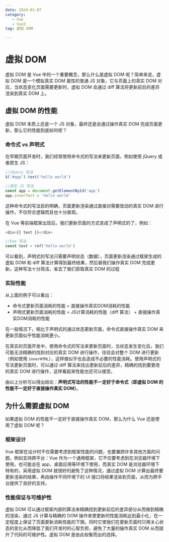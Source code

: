 ```yaml
---
date: 2024-01-07
category: 
   - Vue
   - Vue3
tag: 虚拟 DOM

---
```


# 虚拟 DOM

虚拟 DOM 是 Vue 中的一个重要概念，那么什么是虚拟 DOM 呢？简单来说，虚拟 DOM 是一个模拟真实 DOM 属性的普通 JS 对象，它与页面上的真实 DOM 对应，当状态变化页面需要更新时，虚拟 DOM 会通过 diff 算法将更新前后的差异渲染到真实 DOM 上。

## 虚拟 DOM 的性能
虚拟 DOM 本质上还是一个 JS 对象，最终还是会通过操作真实 DOM 完成页面更新，那么它的性能到底如何呢？

### 命令式 vs 声明式
在早期页面开发时，我们经常使用命令式的写法来更新页面，例如使用 jQuery 或者原生 JS：
```js
//jQuery 写法
$('#app').text('hello world')

//原生 JS 写法
const app = document.getElementById('app')
app.innerText = 'hello world'
```
这种命令式的写法目的明确，页面更新渲染通过直接对需要改动的真实 DOM 进行操作，不仅符合逻辑而且也十分直观。
    

在 Vue 等前端框架出现后，我们更新页面的方式变成了声明式的了，例如：
```js
<div>{{ text }}</div>

//Vue 写法
const text = ref('hello world')
```
可以看到，声明式的写法只需要声明状态（数据），页面更新渲染通过框架生成的虚拟 DOM 和 diff 算法计算得到最终结果，然后替我们操作真实 DOM
完成更新。这种写法十分简洁，省去了我们获取真实 DOM 的过程
### 实际性能
从上面的例子可以看出：
- 命令式更新页面消耗的性能 = 直接操作真实DOM消耗的性能
- 声明式更新页面消耗的性能 = JS计算消耗的性能（diff 算法） + 直接操作真实DOM消耗的性能
  
在一般情况下，相比于声明式的通过状态更新页面，命令式直接操作真实 DOM 来更新页面似乎性能消耗更小。
   
在真实的页面开发中，使用命令式的写法来更新页面时，当状态发生变化后，我们可能无法精确的找到对应的真实 DOM 进行操作，往往会对整个 DOM 进行更新（例如使用 `innerHTML`），这样做似乎也会造成不必要的性能消耗。使用声明式的写法更新页面时，可以通过 diff 算法来找出更新前后的差异，精确的找到要更改的真实 DOM 进行操作，这样看起来性能也还可以接受。

由以上分析可以得出结论：**声明式写法的性能不一定好于命令式（即虚拟 DOM 的性能不一定好于直接操作真实 DOM）**。

## 为什么需要虚拟 DOM
如果虚拟 DOM 的性能不一定好于直接操作真实 DOM，那么为什么 Vue 还是使用了虚拟 DOM 呢？
### 框架设计
Vue 框架在设计时不仅需要考虑到框架性能的问题，也要兼顾许多其他方面的问题。例如支持跨平台：Vue 作为一个通用框架，它不仅要考虑到在浏览器环境下使用，也可能会在 app、桌面应用等环境下使用，而真实 DOM 是浏览器环境下特有的，采用虚拟 DOM 就很好的避免了这种情况，通过虚拟 DOM 计算出最终要更新渲染的结果，再由操作不同环境下的 UI 接口将结果渲染到页面，从而为跨平台提供了良好的支持。
### 性能保证与可维护性
虚拟 DOM 可以通过框架内部的算法来精确找到更新前后的差异部分从而做到精确的渲染，通过 JS 计算与精确的 DOM 操作来使更新的性能消耗达到最小化，在一定程度上保证了页面更新消耗性能的下限。同时它使我们在更新页面时只用关心状态的变化从而降低了我们开发时的心智负担，避免了大量的操作真实 DOM 从而提升了代码的可维护性。虚拟 DOM 是由此权衡而出的选择。